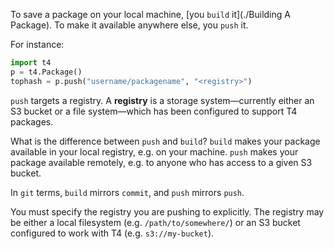 To save a package on your local machine, [you `build` it](./Building A Package). To make it available anywhere else, you `push` it.

For instance:

```python
import t4
p = t4.Package()
tophash = p.push("username/packagename", "<registry>")
```

`push` targets a registry. A **registry** is a storage system&mdash;currently either an S3 bucket or a file system&mdash;which has been configured to support T4 packages.

What is the difference between `push` and `build`? `build` makes your package available in your local registry, e.g. on your machine. `push` makes your package available remotely, e.g. to anyone who has access to a given S3 bucket.

In `git` terms, `build` mirrors `commit`, and `push` mirrors
`push`.

You must specify the registry you are pushing to explicitly. The registry may be either a local filesystem (e.g. `/path/to/somewhere/`) or an S3 bucket configured to work with T4 (e.g. `s3://my-bucket`).
